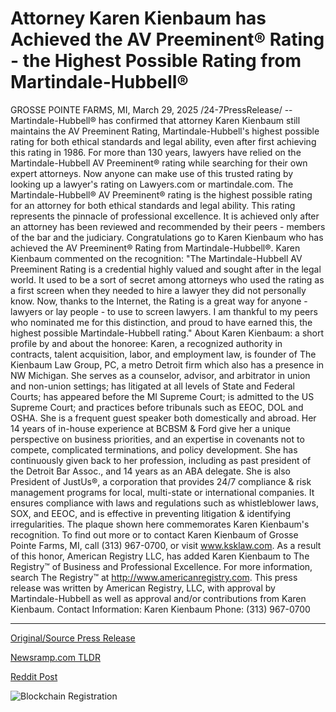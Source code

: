 # Attorney Karen Kienbaum has Achieved the AV Preeminent® Rating - the Highest Possible Rating from Martindale-Hubbell®

GROSSE POINTE FARMS, MI, March 29, 2025 /24-7PressRelease/ -- Martindale-Hubbell® has confirmed that attorney Karen Kienbaum still maintains the AV Preeminent Rating, Martindale-Hubbell's highest possible rating for both ethical standards and legal ability, even after first achieving this rating in 1986.  For more than 130 years, lawyers have relied on the Martindale-Hubbell AV Preeminent® rating while searching for their own expert attorneys. Now anyone can make use of this trusted rating by looking up a lawyer's rating on Lawyers.com or martindale.com. The Martindale-Hubbell® AV Preeminent® rating is the highest possible rating for an attorney for both ethical standards and legal ability. This rating represents the pinnacle of professional excellence. It is achieved only after an attorney has been reviewed and recommended by their peers - members of the bar and the judiciary. Congratulations go to Karen Kienbaum who has achieved the AV Preeminent® Rating from Martindale-Hubbell®.  Karen Kienbaum commented on the recognition: "The Martindale-Hubbell AV Preeminent Rating is a credential highly valued and sought after in the legal world. It used to be a sort of secret among attorneys who used the rating as a first screen when they needed to hire a lawyer they did not personally know. Now, thanks to the Internet, the Rating is a great way for anyone - lawyers or lay people - to use to screen lawyers. I am thankful to my peers who nominated me for this distinction, and proud to have earned this, the highest possible Martindale-Hubbell rating."  About Karen Kienbaum: a short profile by and about the honoree:  Karen, a recognized authority in contracts, talent acquisition, labor, and employment law, is founder of The Kienbaum Law Group, PC, a metro Detroit firm which also has a presence in NW Michigan. She serves as a counselor, advisor, and arbitrator in union and non-union settings; has litigated at all levels of State and Federal Courts; has appeared before the MI Supreme Court; is admitted to the US Supreme Court; and practices before tribunals such as EEOC, DOL and OSHA. She is a frequent guest speaker both domestically and abroad. Her 14 years of in-house experience at BCBSM & Ford give her a unique perspective on business priorities, and an expertise in covenants not to compete, complicated terminations, and policy development. She has continuously given back to her profession, including as past president of the Detroit Bar Assoc., and 14 years as an ABA delegate. She is also President of JustUs®, a corporation that provides 24/7 compliance & risk management programs for local, multi-state or international companies. It ensures compliance with laws and regulations such as whistleblower laws, SOX, and EEOC, and is effective in preventing litigation & identifying irregularities.  The plaque shown here commemorates Karen Kienbaum's recognition.  To find out more or to contact Karen Kienbaum of Grosse Pointe Farms, MI, call (313) 967-0700, or visit www.ksklaw.com.  As a result of this honor, American Registry LLC, has added Karen Kienbaum to The Registry™ of Business and Professional Excellence. For more information, search The Registry™ at http://www.americanregistry.com.  This press release was written by American Registry, LLC, with approval by Martindale-Hubbell as well as approval and/or contributions from Karen Kienbaum.  Contact Information: Karen Kienbaum Phone: (313) 967-0700 

---

[Original/Source Press Release](https://www.24-7pressrelease.com/press-release/521138/attorney-karen-kienbaum-has-achieved-the-av-preeminent-rating-the-highest-possible-rating-from-martindale-hubbell)
                    

[Newsramp.com TLDR](https://newsramp.com/curated-news/karen-kienbaum-receives-av-preeminent-rating-from-martindale-hubbell-for-outstanding-legal-ability/dad07036c06443b02c4b0fe81a41ec1a) 

 



[Reddit Post](https://www.reddit.com/r/AwardsAndRecognition/comments/1jmgwx6/karen_kienbaum_receives_av_preeminent_rating_from/) 



![Blockchain Registration](https://cdn.newsramp.app/24-7PressRelease/qrcode/253/29/quitM4P9.webp)